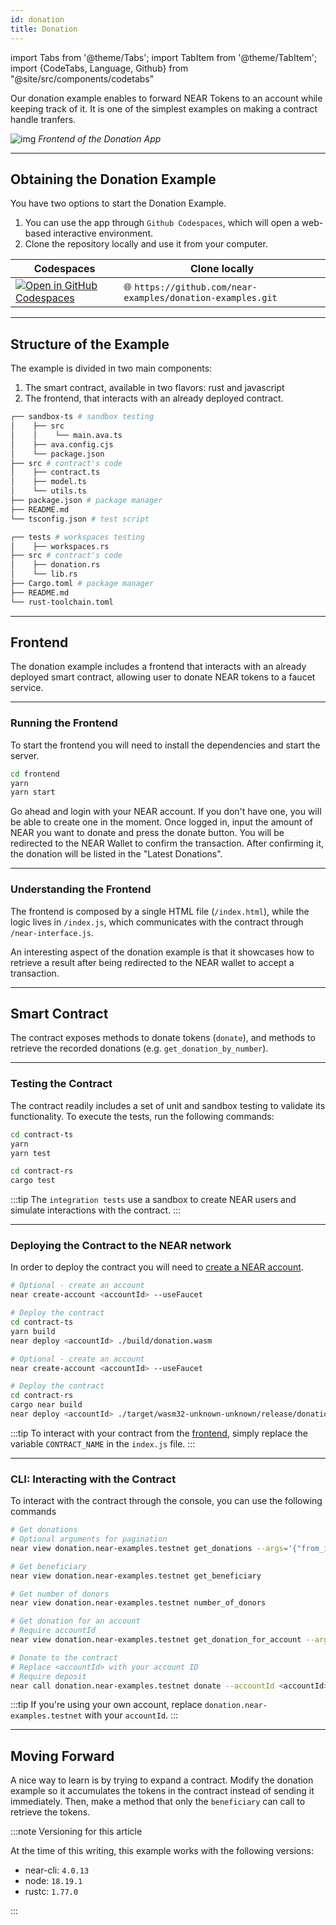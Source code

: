 ```yaml
---
id: donation
title: Donation
---
```


import Tabs from '@theme/Tabs';
import TabItem from '@theme/TabItem';
import {CodeTabs, Language, Github} from "@site/src/components/codetabs"

Our donation example enables to forward NEAR Tokens to an account while keeping track of it. It is one of the simplest examples on making a contract handle tranfers.

![img](/docs/assets/examples/donation.png) _Frontend of the Donation App_

---

## Obtaining the Donation Example

You have two options to start the Donation Example.

1. You can use the app through `Github Codespaces`, which will open a web-based interactive environment.
2. Clone the repository locally and use it from your computer.

| Codespaces                                                                                                                      | Clone locally                                              |
| ------------------------------------------------------------------------------------------------------------------------------- | ---------------------------------------------------------- |
| [![Open in GitHub Codespaces](https://github.com/codespaces/badge.svg)](https://codespaces.new/near-examples/donation-examples) | 🌐 `https://github.com/near-examples/donation-examples.git` |

---

## Structure of the Example

The example is divided in two main components:

1. The smart contract, available in two flavors: rust and javascript
2. The frontend, that interacts with an already deployed contract.

<Tabs>

  <TabItem value="🌐 JavaScript">

```bash
┌── sandbox-ts # sandbox testing
│    ├── src
│    │    └── main.ava.ts
│    ├── ava.config.cjs
│    └── package.json
├── src # contract's code
│    ├── contract.ts
│    ├── model.ts
│    └── utils.ts
├── package.json # package manager
├── README.md
└── tsconfig.json # test script
```

  </TabItem>

  <TabItem value="🦀 Rust">

```bash
┌── tests # workspaces testing
│    ├── workspaces.rs
├── src # contract's code
│    ├── donation.rs
│    └── lib.rs
├── Cargo.toml # package manager
├── README.md
└── rust-toolchain.toml
```

  </TabItem>

</Tabs>

---

## Frontend

The donation example includes a frontend that interacts with an already deployed smart contract, allowing user to donate NEAR tokens to a faucet service.

<hr class="subsection" />

### Running the Frontend

To start the frontend you will need to install the dependencies and start the server.

```bash
cd frontend
yarn
yarn start
```

Go ahead and login with your NEAR account. If you don't have one, you will be able to create one in the moment. Once logged in, input the amount of NEAR you want to donate and press the donate button. You will be redirected to the NEAR Wallet to confirm the transaction. After confirming it, the donation will be listed in the "Latest Donations".

<hr class="subsection" />

### Understanding the Frontend

The frontend is composed by a single HTML file (`/index.html`), while the logic lives in `/index.js`, which communicates with the contract through `/near-interface.js`.

<Language value="" language="js">
  <Github fname="index.js"
          url="https://github.com/near-examples/donation-examples/blob/main/frontend/index.js"
          start="71" end="93" />
  <Github fname="near-interface.js"
          url="https://github.com/near-examples/donation-examples/blob/main/frontend/near-interface.js"
          start="29" end="32" />
  <Github fname="near-wallet.js"
          url="https://github.com/near-examples/donation-examples/blob/main/frontend/near-wallet.js"
          start="105" end="113" />
</Language>

An interesting aspect of the donation example is that it showcases how to retrieve a result after being redirected to the NEAR wallet to accept a transaction.

---

## Smart Contract

The contract exposes methods to donate tokens (`donate`), and methods to retrieve the recorded donations (e.g. `get_donation_by_number`).

<CodeTabs>
  <Language value="🌐 JavaScript" language="ts">
    <Github fname="contract.ts"
            url="https://github.com/near-examples/donation-examples/blob/main/contract-ts/src/contract.ts"
            start="16" end="44" />
  </Language>
  <Language value="🦀 Rust" language="rust">
    <Github fname="lib.rs"
            url="https://github.com/near-examples/donation-examples/blob/main/contract-rs/src/donation.rs"
            start="22" end="65" />
  </Language>
</CodeTabs>

<hr class="subsection" />

### Testing the Contract

The contract readily includes a set of unit and sandbox testing to validate its functionality. To execute the tests, run the following commands:

<Tabs>
  <TabItem value="🌐 JavaScript">

  ```bash
  cd contract-ts
  yarn
  yarn test
  ```

  </TabItem>
  <TabItem value="🦀 Rust">
  
  ```bash
  cd contract-rs
  cargo test
  ```

  </TabItem>

</Tabs>

:::tip The `integration tests` use a sandbox to create NEAR users and simulate interactions with the contract. :::

<hr class="subsection" />

### Deploying the Contract to the NEAR network

In order to deploy the contract you will need to [create a NEAR account](/develop/contracts/quickstart#create-a-testnet-account).

<Tabs>
  <TabItem value="🌐 JavaScript">

```bash
# Optional - create an account
near create-account <accountId> --useFaucet

# Deploy the contract
cd contract-ts
yarn build
near deploy <accountId> ./build/donation.wasm
```

  </TabItem>
  <TabItem value="🦀 Rust">

```bash
# Optional - create an account
near create-account <accountId> --useFaucet

# Deploy the contract
cd contract-rs
cargo near build
near deploy <accountId> ./target/wasm32-unknown-unknown/release/donation.wasm
```

  </TabItem>
</Tabs>

:::tip To interact with your contract from the [frontend](#frontend), simply replace the variable `CONTRACT_NAME` in the `index.js` file. :::

<hr class="subsection" />

### CLI: Interacting with the Contract

To interact with the contract through the console, you can use the following commands

```bash
# Get donations 
# Optional arguments for pagination
near view donation.near-examples.testnet get_donations --args='{"from_index": 0,"limit": 10}'

# Get beneficiary
near view donation.near-examples.testnet get_beneficiary

# Get number of donors
near view donation.near-examples.testnet number_of_donors

# Get donation for an account 
# Require accountId
near view donation.near-examples.testnet get_donation_for_account --args='{"account_id":<accountId>}'

# Donate to the contract 
# Replace <accountId> with your account ID
# Require deposit
near call donation.near-examples.testnet donate --accountId <accountId> --deposit 0.1
```

:::tip If you're using your own account, replace `donation.near-examples.testnet` with your `accountId`. :::

---

## Moving Forward

A nice way to learn is by trying to expand a contract. Modify the donation example so it accumulates the tokens in the contract instead of sending it immediately. Then, make a method that only the `beneficiary` can call to retrieve the tokens.

:::note Versioning for this article

At the time of this writing, this example works with the following versions:

- near-cli: `4.0.13`
- node: `18.19.1`
- rustc: `1.77.0`

:::
